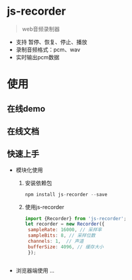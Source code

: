 # js-recorder

> web音频录制器 

- 支持 暂停、恢复、停止、播放
- 录制音频格式：pcm、wav
- 实时输出pcm数据

# 使用

## 在线demo

## 在线文档

## 快速上手

- 模块化使用

  1. 安装依赖包
     ```js
     npm install js-recorder --save
     ```
  2. 使用js-recorder
     ```js
     import {Recorder} from 'js-recorder';
     let recorder = new Recorder({
      sampleRate: 16000, // 采样率
      sampleBits: 8, // 采样位数
      channels: 1,  // 声道
      bufferSize: 4096, // 缓存大小
      });
   ```
- 浏览器端使用
   ...